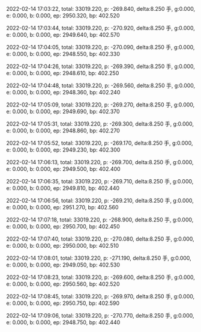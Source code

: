 2022-02-14 17:03:22, total: 33019.220, p: -269.840, delta:8.250 手, g:0.000, e: 0.000, b: 0.000, ep: 2950.320, bp: 402.520

2022-02-14 17:03:44, total: 33019.220, p: -270.920, delta:8.250 手, g:0.000, e: 0.000, b: 0.000, ep: 2949.640, bp: 402.570

2022-02-14 17:04:05, total: 33019.220, p: -270.090, delta:8.250 手, g:0.000, e: 0.000, b: 0.000, ep: 2948.550, bp: 402.330

2022-02-14 17:04:26, total: 33019.220, p: -269.390, delta:8.250 手, g:0.000, e: 0.000, b: 0.000, ep: 2948.610, bp: 402.250

2022-02-14 17:04:48, total: 33019.220, p: -269.560, delta:8.250 手, g:0.000, e: 0.000, b: 0.000, ep: 2948.360, bp: 402.240

2022-02-14 17:05:09, total: 33019.220, p: -269.270, delta:8.250 手, g:0.000, e: 0.000, b: 0.000, ep: 2949.690, bp: 402.370

2022-02-14 17:05:31, total: 33019.220, p: -269.300, delta:8.250 手, g:0.000, e: 0.000, b: 0.000, ep: 2948.860, bp: 402.270

2022-02-14 17:05:52, total: 33019.220, p: -269.170, delta:8.250 手, g:0.000, e: 0.000, b: 0.000, ep: 2949.230, bp: 402.300

2022-02-14 17:06:13, total: 33019.220, p: -269.700, delta:8.250 手, g:0.000, e: 0.000, b: 0.000, ep: 2949.500, bp: 402.400

2022-02-14 17:06:35, total: 33019.220, p: -269.710, delta:8.250 手, g:0.000, e: 0.000, b: 0.000, ep: 2949.810, bp: 402.440

2022-02-14 17:06:56, total: 33019.220, p: -269.210, delta:8.250 手, g:0.000, e: 0.000, b: 0.000, ep: 2951.270, bp: 402.560

2022-02-14 17:07:18, total: 33019.220, p: -268.900, delta:8.250 手, g:0.000, e: 0.000, b: 0.000, ep: 2950.700, bp: 402.450

2022-02-14 17:07:40, total: 33019.220, p: -270.080, delta:8.250 手, g:0.000, e: 0.000, b: 0.000, ep: 2950.000, bp: 402.510

2022-02-14 17:08:01, total: 33019.220, p: -271.190, delta:8.250 手, g:0.000, e: 0.000, b: 0.000, ep: 2949.050, bp: 402.530

2022-02-14 17:08:23, total: 33019.220, p: -269.600, delta:8.250 手, g:0.000, e: 0.000, b: 0.000, ep: 2950.560, bp: 402.520

2022-02-14 17:08:45, total: 33019.220, p: -269.970, delta:8.250 手, g:0.000, e: 0.000, b: 0.000, ep: 2950.750, bp: 402.590

2022-02-14 17:09:06, total: 33019.220, p: -270.770, delta:8.250 手, g:0.000, e: 0.000, b: 0.000, ep: 2948.750, bp: 402.440